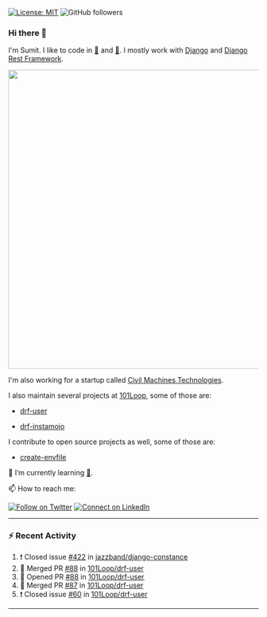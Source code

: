 [![License: MIT](https://img.shields.io/badge/License-MIT-yellow.svg)](https://opensource.org/licenses/MIT)
![GitHub followers](https://img.shields.io/github/followers/sumit4613?style=social)

### Hi there 👋

I'm Sumit. I like to code in [:snake:](https://python.org/) and [:rabbit:](https://golang.org). I mostly work with [Django](https://djangoproject.com) and [Django Rest Framework](https://www.django-rest-framework.org/).

<p align="center">
  <img width="600" src="https://static.djangoproject.com/img/logos/django-logo-negative.png">
</p>

I'm also working for a startup called [Civil Machines Technologies](https://civilmachines.com/).

I also maintain several projects at [101Loop](https://github.com/101loop/), some of those are:

- [drf-user](https://github.com/101loop/drf-user)

- [drf-instamojo ](https://github.com/101loop/drf-instamojo)

I contribute to open source projects as well, some of those are:

- [create-envfile](https://github.com/SpicyPizza/create-envfile)

🔭 I’m currently learning [:rabbit:](https://golang.org).

📫 How to reach me:

[![Follow on Twitter](https://img.shields.io/badge/--twitter?label=Twitter&logo=Twitter&style=social)](https://twitter.com/sumitsingh4613) [![Connect on LinkedIn](https://img.shields.io/badge/--linkedin?label=LinkedIn&logo=LinkedIn&style=social)](https://www.linkedin.com/in/sumit4613)


---

### :zap: Recent Activity

<!--START_SECTION:activity-->
1. ❗️ Closed issue [#422](https://github.com/jazzband/django-constance/issues/422) in [jazzband/django-constance](https://github.com/jazzband/django-constance)
2. 🎉 Merged PR [#88](https://github.com/101Loop/drf-user/pull/88) in [101Loop/drf-user](https://github.com/101Loop/drf-user)
3. 💪 Opened PR [#88](https://github.com/101Loop/drf-user/pull/88) in [101Loop/drf-user](https://github.com/101Loop/drf-user)
4. 🎉 Merged PR [#87](https://github.com/101Loop/drf-user/pull/87) in [101Loop/drf-user](https://github.com/101Loop/drf-user)
5. ❗️ Closed issue [#60](https://github.com/101Loop/drf-user/issues/60) in [101Loop/drf-user](https://github.com/101Loop/drf-user)
<!--END_SECTION:activity-->

---

